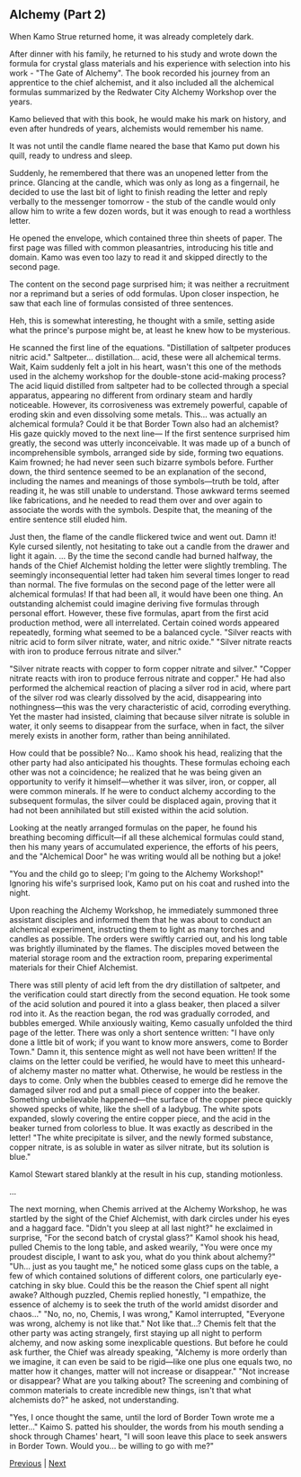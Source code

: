 ## Alchemy (Part 2)
When Kamo Strue returned home, it was already completely dark.

After dinner with his family, he returned to his study and wrote down the formula for crystal glass materials and his experience with selection into his work - "The Gate of Alchemy". The book recorded his journey from an apprentice to the chief alchemist, and it also included all the alchemical formulas summarized by the Redwater City Alchemy Workshop over the years.

Kamo believed that with this book, he would make his mark on history, and even after hundreds of years, alchemists would remember his name.

It was not until the candle flame neared the base that Kamo put down his quill, ready to undress and sleep.

Suddenly, he remembered that there was an unopened letter from the prince. Glancing at the candle, which was only as long as a fingernail, he decided to use the last bit of light to finish reading the letter and reply verbally to the messenger tomorrow - the stub of the candle would only allow him to write a few dozen words, but it was enough to read a worthless letter.

He opened the envelope, which contained three thin sheets of paper. The first page was filled with common pleasantries, introducing his title and domain. Kamo was even too lazy to read it and skipped directly to the second page.

The content on the second page surprised him; it was neither a recruitment nor a reprimand but a series of odd formulas. Upon closer inspection, he saw that each line of formulas consisted of three sentences.

Heh, this is somewhat interesting, he thought with a smile, setting aside what the prince's purpose might be, at least he knew how to be mysterious.

He scanned the first line of the equations.
"Distillation of saltpeter produces nitric acid."
Saltpeter... distillation... acid, these were all alchemical terms. Wait, Kaim suddenly felt a jolt in his heart, wasn't this one of the methods used in the alchemy workshop for the double-stone acid-making process?
The acid liquid distilled from saltpeter had to be collected through a special apparatus, appearing no different from ordinary steam and hardly noticeable. However, its corrosiveness was extremely powerful, capable of eroding skin and even dissolving some metals.
This... was actually an alchemical formula? Could it be that Border Town also had an alchemist?
His gaze quickly moved to the next line—
If the first sentence surprised him greatly, the second was utterly inconceivable.
It was made up of a bunch of incomprehensible symbols, arranged side by side, forming two equations. Kaim frowned; he had never seen such bizarre symbols before.
Further down, the third sentence seemed to be an explanation of the second, including the names and meanings of those symbols—truth be told, after reading it, he was still unable to understand. Those awkward terms seemed like fabrications, and he needed to read them over and over again to associate the words with the symbols. Despite that, the meaning of the entire sentence still eluded him.

Just then, the flame of the candle flickered twice and went out.
Damn it! Kyle cursed silently, not hesitating to take out a candle from the drawer and light it again.
...
By the time the second candle had burned halfway, the hands of the Chief Alchemist holding the letter were slightly trembling.
The seemingly inconsequential letter had taken him several times longer to read than normal.
The five formulas on the second page of the letter were all alchemical formulas!
If that had been all, it would have been one thing. An outstanding alchemist could imagine deriving five formulas through personal effort. However, these five formulas, apart from the first acid production method, were all interrelated. Certain coined words appeared repeatedly, forming what seemed to be a balanced cycle.
"Silver reacts with nitric acid to form silver nitrate, water, and nitric oxide."
"Silver nitrate reacts with iron to produce ferrous nitrate and silver."

"Silver nitrate reacts with copper to form copper nitrate and silver."
"Copper nitrate reacts with iron to produce ferrous nitrate and copper."
He had also performed the alchemical reaction of placing a silver rod in acid, where part of the silver rod was clearly dissolved by the acid, disappearing into nothingness—this was the very characteristic of acid, corroding everything. Yet the master had insisted, claiming that because silver nitrate is soluble in water, it only seems to disappear from the surface, when in fact, the silver merely exists in another form, rather than being annihilated.

How could that be possible?
No... Kamo shook his head, realizing that the other party had also anticipated his thoughts. These formulas echoing each other was not a coincidence; he realized that he was being given an opportunity to verify it himself—whether it was silver, iron, or copper, all were common minerals. If he were to conduct alchemy according to the subsequent formulas, the silver could be displaced again, proving that it had not been annihilated but still existed within the acid solution.

Looking at the neatly arranged formulas on the paper, he found his breathing becoming difficult—if all these alchemical formulas could stand, then his many years of accumulated experience, the efforts of his peers, and the "Alchemical Door" he was writing would all be nothing but a joke!

"You and the child go to sleep; I'm going to the Alchemy Workshop!"
Ignoring his wife's surprised look, Kamo put on his coat and rushed into the night.

Upon reaching the Alchemy Workshop, he immediately summoned three assistant disciples and informed them that he was about to conduct an alchemical experiment, instructing them to light as many torches and candles as possible. The orders were swiftly carried out, and his long table was brightly illuminated by the flames. The disciples moved between the material storage room and the extraction room, preparing experimental materials for their Chief Alchemist.

There was still plenty of acid left from the dry distillation of saltpeter, and the verification could start directly from the second equation.
He took some of the acid solution and poured it into a glass beaker, then placed a silver rod into it. As the reaction began, the rod was gradually corroded, and bubbles emerged.
While anxiously waiting, Kemo casually unfolded the third page of the letter.
There was only a short sentence written: "I have only done a little bit of work; if you want to know more answers, come to Border Town."
Damn it, this sentence might as well not have been written! If the claims on the letter could be verified, he would have to meet this unheard-of alchemy master no matter what. Otherwise, he would be restless in the days to come.
Only when the bubbles ceased to emerge did he remove the damaged silver rod and put a small piece of copper into the beaker.
Something unbelievable happened—the surface of the copper piece quickly showed specks of white, like the shell of a ladybug. The white spots expanded, slowly covering the entire copper piece, and the acid in the beaker turned from colorless to blue.
It was exactly as described in the letter!
"The white precipitate is silver, and the newly formed substance, copper nitrate, is as soluble in water as silver nitrate, but its solution is blue."

Kamol Stewart stared blankly at the result in his cup, standing motionless.

...

The next morning, when Chemis arrived at the Alchemy Workshop, he was startled by the sight of the Chief Alchemist, with dark circles under his eyes and a haggard face.
"Didn't you sleep at all last night?" he exclaimed in surprise, "For the second batch of crystal glass?"
Kamol shook his head, pulled Chemis to the long table, and asked wearily, "You were once my proudest disciple, I want to ask you, what do you think about alchemy?"
"Uh... just as you taught me," he noticed some glass cups on the table, a few of which contained solutions of different colors, one particularly eye-catching in sky blue. Could this be the reason the Chief spent all night awake? Although puzzled, Chemis replied honestly, "I empathize, the essence of alchemy is to seek the truth of the world amidst disorder and chaos..."
"No, no, no, Chemis, I was wrong," Kamol interrupted, "Everyone was wrong, alchemy is not like that."
Not like that...? Chemis felt that the other party was acting strangely, first staying up all night to perform alchemy, and now asking some inexplicable questions. But before he could ask further, the Chief was already speaking, "Alchemy is more orderly than we imagine, it can even be said to be rigid—like one plus one equals two, no matter how it changes, matter will not increase or disappear."
"Not increase or disappear? What are you talking about? The screening and combining of common materials to create incredible new things, isn't that what alchemists do?" he asked, not understanding.

"Yes, I once thought the same, until the lord of Border Town wrote me a letter..." Kaimo S. patted his shoulder, the words from his mouth sending a shock through Chames' heart, "I will soon leave this place to seek answers in Border Town. Would you... be willing to go with me?"



[Previous](CH0153.md) | [Next](CH0155.md)
